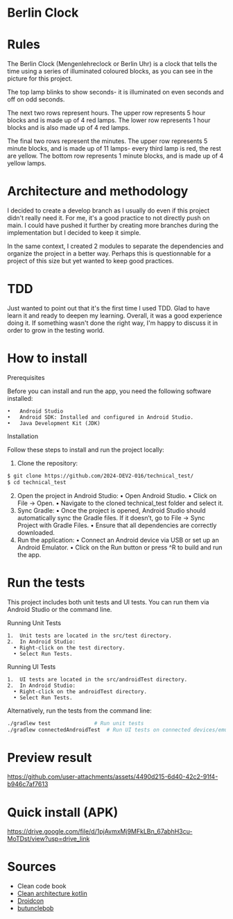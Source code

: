 Berlin Clock
==============

# Rules

The Berlin Clock (Mengenlehreclock or Berlin Uhr) is a clock that tells the time using a series of illuminated coloured blocks, as you can see in the picture for this project.

The top lamp blinks to show seconds- it is illuminated on even seconds and off on odd seconds.

The next two rows represent hours. The upper row represents 5 hour blocks and is made up of 4 red lamps. The lower row represents 1 hour blocks and is also made up of 4 red lamps.

The final two rows represent the minutes. The upper row represents 5 minute blocks, and is made up of 11 lamps- every third lamp is red, the rest are yellow. The bottom row represents 1 minute blocks, and is made up of 4 yellow lamps.

# Architecture and methodology

I decided to create a develop branch as I usually do even if this project didn't really need it. For me, it's a good practice to not directly push on main. I could have pushed it further by creating more branches during the implementation but I decided to keep it simple.

In the same context, I created 2 modules to separate the dependencies and organize the project in a better way. Perhaps this is questionnable for a project of this size but yet wanted to keep good practices.

# TDD

Just wanted to point out that it's the first time I used TDD. Glad to have learn it and ready to deepen my learning. Overall, it was a good experience doing it.
If something wasn't done the right way, I'm happy to discuss it in order to grow in the testing world.

# How to install
Prerequisites

Before you can install and run the app, you need the following software installed:

	•	Android Studio
	•	Android SDK: Installed and configured in Android Studio.
	•	Java Development Kit (JDK)

Installation

Follow these steps to install and run the project locally:

1.	Clone the repository:

```sh
$ git clone https://github.com/2024-DEV2-016/technical_test/
$ cd technical_test
```

2.	Open the project in Android Studio:
	•	Open Android Studio.
	•	Click on File -> Open.
	•	Navigate to the cloned technical_test folder and select it.
3.	Sync Gradle:
	•	Once the project is opened, Android Studio should automatically sync the Gradle files. If it doesn’t, go to File -> Sync Project with Gradle Files.
	•	Ensure that all dependencies are correctly downloaded.
4.	Run the application:
	•	Connect an Android device via USB or set up an Android Emulator.
	•	Click on the Run button or press ^R to build and run the app.

# Run the tests

This project includes both unit tests and UI tests. You can run them via Android Studio or the command line.

Running Unit Tests

	1.	Unit tests are located in the src/test directory.
	2.	In Android Studio:
	  •	Right-click on the test directory.
	  •	Select Run Tests.

Running UI Tests

	1.	UI tests are located in the src/androidTest directory.
	2.	In Android Studio:
	  •	Right-click on the androidTest directory.
	  •	Select Run Tests.

Alternatively, run the tests from the command line:
```sh
./gradlew test              # Run unit tests
./gradlew connectedAndroidTest  # Run UI tests on connected devices/emulators
```

# Preview result

https://github.com/user-attachments/assets/4490d215-6d40-42c2-91f4-b946c7af7613

# Quick install (APK)

https://drive.google.com/file/d/1pjAvmxMj9MFkLBn_67abhH3cu-MoTDst/view?usp=drive_link

# Sources
- Clean code book
- [Clean architecture kotlin](https://medium.com/codex/from-junior-to-senior-the-real-way-to-implement-clean-architecture-in-android-8514005e85e1)
- [Droidcon](https://www.droidcon.com/2023/07/26/building-high-quality-android-ui-embracing-test-driven-development-with-jetpack-compose/)
- [butunclebob](http://butunclebob.com/ArticleS.UncleBob.TheThreeRulesOfTdd)
